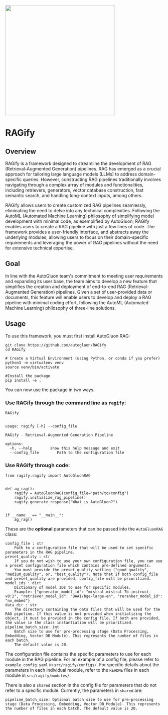 <div align="left">
  <img src="https://user-images.githubusercontent.com/16392542/77208906-224aa500-6aba-11ea-96bd-e81806074030.png" width="350">
</div>

# RAGify

## Overview
RAGify is a framework designed to streamline the development of RAG (Retrieval-Augmented Generation) pipelines. RAG has emerged as a crucial approach for tailoring large language models (LLMs) to address domain-specific queries. However, constructing RAG pipelines traditionally involves navigating through a complex array of modules and functionalities, including retrievers, generators, vector database construction, fast semantic search, and handling long-context inputs, among others.

RAGify allows users to create customized RAG pipelines seamlessly, eliminating the need to delve into any technical complexities. Following the AutoML (Automated Machine Learning) philosophy of simplifying model development with minimal code, as exemplified by AutoGluon; RAGify enables users to create a RAG pipeline with just a few lines of code. The framework provides a user-friendly interface, and abstracts away the underlying modules, allowing users to focus on their domain-specific requirements and leveraging the power of RAG pipelines without the need for extensive technical expertise. 

## Goal
In line with the AutoGluon team's commitment to meeting user requirements and expanding its user base, the team aims to develop a new feature that simplifies the creation and deployment of end-to-end RAG (Retrieval-Augmented Generation) pipelines. Given a set of user-provided data or documents, this feature will enable users to develop and deploy a RAG pipeline with minimal coding effort, following the AutoML (Automated Machine Learning) philosophy of three-line solutions.

## Usage
To use this framework, you must first install AutoGluon RAG:
```
git clone https://github.com/autogluon/RAGify
cd RAGify

# Create a Virtual Environment (using Python, or conda if you prefer)
python3 -m virtualenv venv
source venv/bin/activate

#Install the package
pip install -e .
```
You can now use the package in two ways. 

### Use RAGify through the command line as `ragify`:

```
RAGify


usage: ragify [-h] --config_file

RAGify - Retrieval-Augmented Generation Pipeline

options:
  -h, --help        show this help message and exit
  --config_file        Path to the configuration file 
```

### Use RAGify through code:
```
from ragify.ragify import AutoGluonRAG


def ag_rag():
    ragify = AutoGluonRAG(config_file="path/to/config")
    ragify.initialize_rag_pipeline()
    ragify.generate_response("What is AutoGluon?")


if __name__ == "__main__":
    ag_rag()
```

These are the <b>optional</b> parameters that can be passed into the `AutoGluonRAG` class:
```
config_file : str
    Path to a configuration file that will be used to set specific parameters in the RAG pipeline.
preset_quality : str
    If you do not wish to use your own configuration file, you can use a preset configuration file which contains pre-defined arguments.
    You must provide the preset quality setting ("good_quality", "medium_quality", or, "best_quality"). Note that if both config_file and preset_quality are provided, config_file will be prioritized.  
model_ids : dict
    Dictionary of model IDs to use for specific modules.
    Example: {"generator_model_id": "mistral.mistral-7b-instruct-v0:2", "retriever_model_id": "BAAI/bge-large-en", "reranker_model_id": "nv_embed"}
data_dir : str
    The directory containing the data files that will be used for the RAG pipeline. If this value is not provided when initializing the object, it must be provided in the config file. If both are provided, the value in the class instantiation will be prioritized. 
pipeline_batch_size: int
    Batch size to use for pre-processing stage (Data Processing, Embedding, Vector DB Module). This represents the number of files in each batch.
    The default value is 20.
```

The configuration file contains the specific parameters to use for each module in the RAG pipeline. For an example of a config file, please refer to `example_config.yaml` in `src/ragify/configs/`. For specific details about the parameters in each individual module, refer to the `README` files in each module in `src/ragify/modules/`.

There is also a `shared` section in the config file for parameters that do not refer to a specific module. Currently, the parameters in `shared` are: 
```
pipeline_batch_size: Optional batch size to use for pre-processing stage (Data Processing, Embedding, Vector DB Module). This represents the number of files in each batch. The default value is 20.
```
